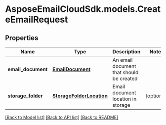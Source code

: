 # AsposeEmailCloudSdk.models.CreateEmailRequest
## Properties
Name | Type | Description | Notes
------------ | ------------- | ------------- | -------------
**email_document** | [**EmailDocument**](EmailDocument.md) | An email document that should be created | 
**storage_folder** | [**StorageFolderLocation**](StorageFolderLocation.md) | Email document location in storage | [optional] 



[[Back to Model list]](README.md#documentation-for-models) [[Back to API list]](README.md#documentation-for-api-endpoints) [[Back to README]](README.md)


